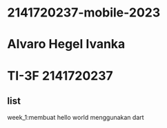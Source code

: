 # 2141720237-mobile-2023
# Alvaro Hegel Ivanka
# TI-3F 2141720237
## list
week_1:membuat hello world menggunakan dart
